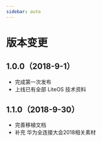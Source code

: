 ```yaml
---
sidebar: auto
---
```


# 版本变更

## 1.0.0（2018-9-1）

- 完成第一次发布
- 上线已有全部 LiteOS 技术资料

## 1.1.0（2018-9-30）

- 完善移植文档
- 补充 华为全连接大会2018相关素材
